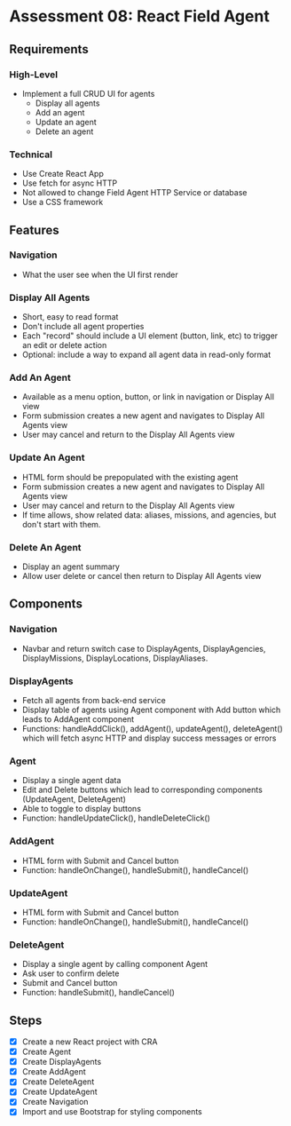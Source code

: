 # Assessment 08: React Field Agent

## Requirements
### High-Level
- Implement a full CRUD UI for agents
    - Display all agents
    - Add an agent
    - Update an agent
    - Delete an agent

### Technical
- Use Create React App
- Use fetch for async HTTP
- Not allowed to change Field Agent HTTP Service or database
- Use a CSS framework

## Features
### Navigation
- What the user see when the UI first render

### Display All Agents
- Short, easy to read format
- Don't include all agent properties
- Each "record" should include a UI element (button, link, etc) to trigger an edit or delete action
- Optional: include a way to expand all agent data in read-only format

### Add An Agent
- Available as a menu option, button, or link in navigation or Display All view
- Form submission creates a new agent and navigates to Display All Agents view
- User may cancel and return to the Display All Agents view

### Update An Agent
- HTML form should be prepopulated with the existing agent
- Form submission creates a new agent and navigates to Display All Agents view
- User may cancel and return to the Display All Agents view
- If time allows, show related data: aliases, missions, and agencies, but don't start with them.

### Delete An Agent
- Display an agent summary
- Allow user delete or cancel then return to Display All Agents view

## Components
### Navigation
- Navbar and return switch case to DisplayAgents, DisplayAgencies, DisplayMissions, DisplayLocations, DisplayAliases.

### DisplayAgents
- Fetch all agents from back-end service
- Display table of agents using Agent component with Add button which leads to AddAgent component
- Functions: handleAddClick(), addAgent(), updateAgent(), deleteAgent() which will fetch async HTTP and display success messages or errors

### Agent
- Display a single agent data
- Edit and Delete buttons which lead to corresponding components (UpdateAgent, DeleteAgent)
- Able to toggle to display buttons
- Function: handleUpdateClick(), handleDeleteClick()

### AddAgent
- HTML form with Submit and Cancel button
- Function: handleOnChange(), handleSubmit(), handleCancel()

### UpdateAgent
- HTML form with Submit and Cancel button
- Function: handleOnChange(), handleSubmit(), handleCancel()

### DeleteAgent
- Display a single agent by calling component Agent
- Ask user to confirm delete
- Submit and Cancel button
- Function: handleSubmit(), handleCancel()

## Steps
- [x] Create a new React project with CRA
- [x] Create Agent
- [x] Create DisplayAgents
- [x] Create AddAgent
- [x] Create DeleteAgent
- [x] Create UpdateAgent
- [x] Create Navigation
- [x] Import and use Bootstrap for styling components
